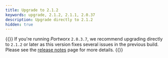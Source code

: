 ```yaml
---
title: Upgrade to 2.1.2
keywords: upgrade, 2.1.2, 2.1.1, 2.0.37
description: Upgrade directly to 2.1.2
hidden: true
---
```


{{<info>}}
If you're running _Portworx_ `2.0.3.7`, we recommend upgrading directly to `2.1.2` or later as this version fixes several issues in the previous build.
Please see the [release notes](/reference/release-notes/#2-1-2) page for more details.
{{</info>}}
